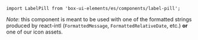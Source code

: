 `import LabelPill from 'box-ui-elements/es/components/label-pill';`

_Note_: this component is meant to be used with one of the formatted strings produced by react-intl (`FormattedMessage`, `FormattedRelativeDate`, etc.) **or** one of our icon assets.
